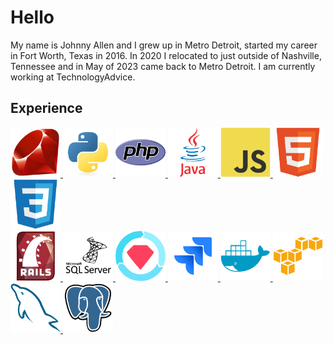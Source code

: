 # Hello

My name is Johnny Allen and I grew up in Metro Detroit, started my career in Fort Worth, Texas in 2016. In 2020 I relocated to just outside of Nashville, Tennessee and in May of 2023 came back to Metro Detroit. I am currently working at TechnologyAdvice.

## Experience

<div>
  <a href="https://www.ruby-lang.org/en/" target="_blank">
    <img src="https://raw.githubusercontent.com/devicons/devicon/1119b9f84c0290e0f0b38982099a2bd027a48bf1/icons/ruby/ruby-original.svg" alt="Ruby" style="width: 5rem">
  </a>
  <a href="https://www.python.org/" target="_blank">
    <img src="https://raw.githubusercontent.com/devicons/devicon/ac557d6ff33ff370a5db99f97aeab35ea5c67fbd/icons/python/python-original.svg" alt="Python" style="width: 5rem">
  <a href="https://www.php.net/" target="_blank">
    <img src="https://raw.githubusercontent.com/devicons/devicon/1119b9f84c0290e0f0b38982099a2bd027a48bf1/icons/php/php-original.svg" alt="php" style="width: 5rem">
  </a>
  <a href="https://www.java.com/" target="_blank">
    <img src="https://raw.githubusercontent.com/devicons/devicon/d98a72cb9a6d8e543ddbddc32bac231572349e96/icons/java/java-original-wordmark.svg" alt="Java" style="width: 5rem">
  </a>
  <a href="https://developer.mozilla.org/en-US/docs/Web/JavaScript" target="_blank">
    <img src="https://raw.githubusercontent.com/devicons/devicon/ac557d6ff33ff370a5db99f97aeab35ea5c67fbd/icons/javascript/javascript-original.svg" alt="JavaScript" style="width: 5rem">
  </a>
 <a href="https://developer.mozilla.org/en-US/docs/Web/Guide/HTML/HTML5" target="_blank">
   <img src="https://raw.githubusercontent.com/devicons/devicon/ac557d6ff33ff370a5db99f97aeab35ea5c67fbd/icons/html5/html5-original.svg" alt="HTML5" style="width: 5rem">
 </a>
 <a href="https://developer.mozilla.org/en-US/docs/Archive/CSS3" target="_blank">
   <img src="https://raw.githubusercontent.com/devicons/devicon/ac557d6ff33ff370a5db99f97aeab35ea5c67fbd/icons/css3/css3-original.svg" alt="CSS" style="width: 5rem">
 </a>
   <br/>
  <a href="https://rubyonrails.org/" target="_blank">
    <img src="https://raw.githubusercontent.com/devicons/devicon/1119b9f84c0290e0f0b38982099a2bd027a48bf1/icons/rails/rails-original-wordmark.svg" alt="Rails" style="width: 5rem">
  </a>
  <a href="https://www.microsoft.com/en-us/sql-server/" target="_blank">
    <img src="https://raw.githubusercontent.com/devicons/devicon/1119b9f84c0290e0f0b38982099a2bd027a48bf1/icons/microsoftsqlserver/microsoftsqlserver-plain-wordmark.svg" alt="Microsoft SQL Server" style="width: 5rem">
  </a>
 <a href="https://rspec.info/" target="_blank">
   <img src="https://raw.githubusercontent.com/devicons/devicon/1119b9f84c0290e0f0b38982099a2bd027a48bf1/icons/rspec/rspec-original.svg" alt="RSpec" style="width: 5rem">
 </a>
 <a href="https://www.atlassian.com/software/jira" target="_blank">
   <img src="https://raw.githubusercontent.com/devicons/devicon/00f02ef57fb7601fd1ddcc2fe6fe670fef3ae3e4/icons/jira/jira-original.svg" alt="Jira" style="width: 5rem">
 </a>
 <a href="https://docker.com/" target="_blank">
   <img src="https://raw.githubusercontent.com/devicons/devicon/d98a72cb9a6d8e543ddbddc32bac231572349e96/icons/docker/docker-plain.svg" alt="Docker" style="width: 5rem">
 </a>
 <a href="https://aws.amazon.com/" target="_blank">
   <img src="https://raw.githubusercontent.com/devicons/devicon/ac557d6ff33ff370a5db99f97aeab35ea5c67fbd/icons/amazonwebservices/amazonwebservices-original.svg" alt="AWS" style="width: 5rem">
 </a>
 <a href="https://www.mysql.com/" target="_blank">
   <img src="https://raw.githubusercontent.com/devicons/devicon/9f4f5cdb393299a81125eb5127929ea7bfe42889/icons/mysql/mysql-original.svg" alt="MySQL" style="width: 5rem">
 </a>
 <a href="https://www.postgresql.org/" target="_blank">
   <img src="https://raw.githubusercontent.com/devicons/devicon/9f4f5cdb393299a81125eb5127929ea7bfe42889/icons/postgresql/postgresql-original.svg" alt="PostgreSQL" style="width: 5rem">
 </a>
</div>

<!--
**john-r-r-allen/john-r-r-allen** is a ✨ _special_ ✨ repository because its `README.md` (this file) appears on your GitHub profile.

Here are some ideas to get you started:

- 🔭 I’m currently working on ...
- 🌱 I’m currently learning ...
- 👯 I’m looking to collaborate on ...
- 🤔 I’m looking for help with ...
- 💬 Ask me about ...
- 📫 How to reach me: ...
- 😄 Pronouns: ...
- ⚡ Fun fact: ...
-->
